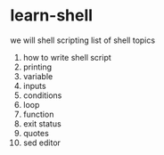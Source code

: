 # learn-shell
we will shell scripting list of shell topics
1. how to write shell script
2. printing 
3. variable
4. inputs
5. conditions
6. loop
7. function
8. exit status
9. quotes
10. sed editor